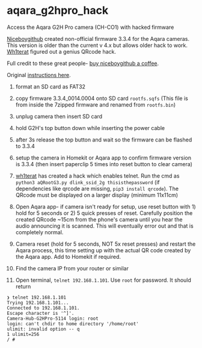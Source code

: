 # aqara_g2hpro_hack
Access the Aqara G2H Pro camera (CH-CO1) with hacked firmware

[Niceboygithub](https://github.com/niceboygithub) created non-official firmware 3.3.4 for the Aqara cameras. This version is older than the current v 4.x but allows older hack to work. [Wh1terat](https://github.com/Wh1terat) figured out a genius QRcode hack.

Full credit to these great people- [buy niceboygithub a coffee](https://www.buymeacoffee.com/niceboygithub). 

Original [instructions here](https://github.com/niceboygithub/AqaraGateway/issues/179#issuecomment-1555901949).

1. format an SD card as FAT32
2. copy firmware 3.3.4_0014.0004 onto SD card `rootfs.sqfs` (This file is from inside the 7zipped firmware and renamed from `rootfs.bin`)
3. unplug camera then insert SD card
4. hold G2H's top button down while inserting the power cable
5. after 3s release the top button and wait so the firmware can be flashed to 3.3.4

6. setup the camera in Homekit or Aqara app to confirm firmware version is 3.3.4 (then insert paperclip 5 times into reset button to clear camera)

7. [wh1terat](https://github.com/Wh1terat/aQRootG3) has created a hack which enables telnet. Run the cmd as `python3 aQRootG3.py dlink_ssid_2g thisisthepassword` (if dependencies like qrcode are missing, `pip3 install qrcode`). The QRcode must be displayed on a larger display (minimum 11x11cm)
8. Open Aqara app- if camera isn't ready for setup, use reset button with 1) hold for 5 seconds or 2) 5 quick presses of reset. Carefully position the created QRcode ~15cm from the phone's camera until you hear the audio announcing it is scanned. This will eventually error out and that is completely normal.
9. Camera reset (hold for 5 seconds, NOT 5x reset presses) and restart the Aqara process, this time setting up with the actual QR code created by the Aqara app. Add to Homekit if required.
10. Find the camera IP from your router or similar
11. Open terminal, `telnet 192.168.1.101`. Use `root` for password. It should return
```
❯ telnet 192.168.1.101
Trying 192.168.1.101...
Connected to 192.168.1.101.
Escape character is '^]'.
Camera-Hub-G2HPro-5114 login: root
login: can't chdir to home directory '/home/root'
ulimit: invalid option -- q
1 ulimit=256
/ #
```

